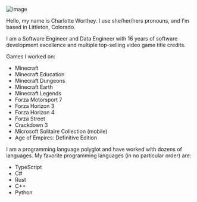 ![image](char.jpeg)

Hello, my name is Charlotte Worthey. I use she/her/hers pronouns, and I'm based in Littleton, Colorado.

I am a Software Engineer and Data Engineer with 16 years of software development excellence and multiple top-selling video game title credits.

Games I worked on:
- Minecraft
- Minecraft Education
- Minecraft Dungeons
- Minecraft Earth
- Minecraft Legends
- Forza Motorsport 7
- Forza Horizon 3
- Forza Horizon 4
- Forza Street
- Crackdown 3
- Microsoft Solitaire Collection (mobile)
- Age of Empires: Definitive Edition

I am a programming language polyglot and have worked with dozens of languages. My favorite programming languages (in no particular order) are:
- TypeScript
- C#
- Rust
- C++
- Python
